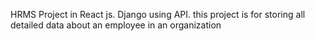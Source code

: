 HRMS Project in React js. Django using API. this project is for storing all detailed data about an employee in an organization
